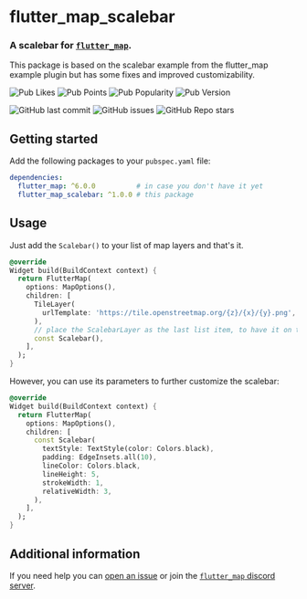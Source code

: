 # flutter_map_scalebar

### A scalebar for [`flutter_map`](https://pub.dev/packages/flutter_map).
This package is based on the scalebar example from the flutter_map example 
plugin but has some fixes and improved customizability.

![Pub Likes](https://img.shields.io/pub/likes/flutter_map_pmtiles)
![Pub Points](https://img.shields.io/pub/points/flutter_map_pmtiles)
![Pub Popularity](https://img.shields.io/pub/popularity/flutter_map_pmtiles)
![Pub Version](https://img.shields.io/pub/v/flutter_map_pmtiles)

![GitHub last commit](https://img.shields.io/github/last-commit/josxha/flutter_map_plugins)
![GitHub issues](https://img.shields.io/github/issues/josxha/flutter_map_plugins)
![GitHub Repo stars](https://img.shields.io/github/stars/josxha/flutter_map_plugins?style=social)

## Getting started

Add the following packages to your `pubspec.yaml` file:

```yaml
dependencies:
  flutter_map: ^6.0.0          # in case you don't have it yet 
  flutter_map_scalebar: ^1.0.0 # this package
```

## Usage

Just add the `Scalebar()` to your list of map layers and that's it.

```dart
@override
Widget build(BuildContext context) {
  return FlutterMap(
    options: MapOptions(),
    children: [
      TileLayer(
        urlTemplate: 'https://tile.openstreetmap.org/{z}/{x}/{y}.png',
      ),
      // place the ScalebarLayer as the last list item, to have it on top
      const Scalebar(),
    ],
  );
}
```

However, you can use its parameters to further customize the scalebar:

```dart
@override
Widget build(BuildContext context) {
  return FlutterMap(
    options: MapOptions(),
    children: [
      const Scalebar(
        textStyle: TextStyle(color: Colors.black),
        padding: EdgeInsets.all(10),
        lineColor: Colors.black,
        lineHeight: 5,
        strokeWidth: 1,
        relativeWidth: 3,
      ),
    ],
  );
}
```

## Additional information

If you need help you
can [open an issue](https://github.com/josxha/flutter_map_plugins/issues/new/choose)
or join
the [`flutter_map` discord server](https://discord.gg/BwpEsjqMAH).
